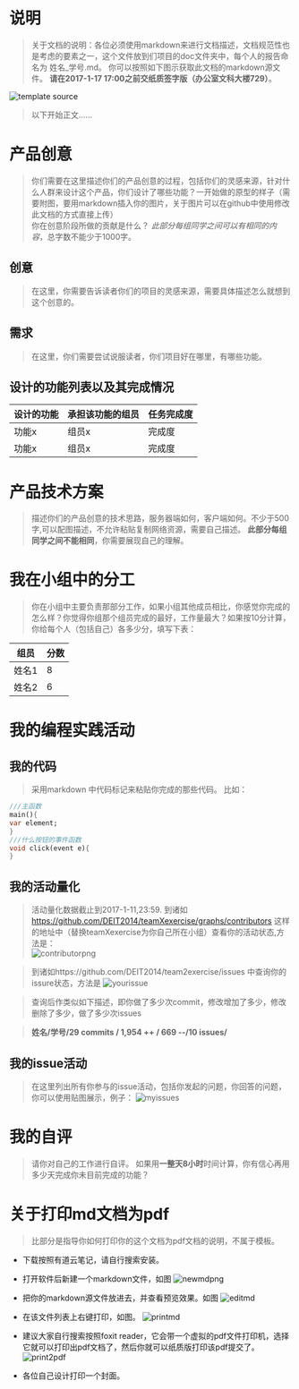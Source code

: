 # 说明
> 关于文档的说明：各位必须使用markdown来进行文档描述，文档规范性也是考虑的要素之一，这个文件放到们项目的doc文件夹中，每个人的报告命名为 姓名_学号.md。
> 你可以按照如下图示获取此文档的markdown源文件。
> **请在2017-1-17 17:00之前交纸质签字版（办公室文科大楼729）**。
  
![template source](https://cloud.githubusercontent.com/assets/1710178/21607358/8845c01c-d1f0-11e6-8374-86abc8605756.png)
  
>以下开始正文......
# 产品创意
>你们需要在这里描述你们的产品创意的过程，包括你们的灵感来源，针对什么人群来设计这个产品，你们设计了哪些功能？一开始做的原型的样子（需要附图，要用markdown插入你的图片，关于图片可以在github中使用修改此文档的方式直接上传）  
>你在创意阶段所做的贡献是什么？
>*此部分每组同学之间可以有相同的内容*，总字数不能少于1000字。  

## 创意
> 在这里，你需要告诉读者你们的项目的灵感来源，需要具体描述怎么就想到这个创意的。  

## 需求
>在这里，你们需要尝试说服读者，你们项目好在哪里，有哪些功能。     

## 设计的功能列表以及其完成情况

 设计的功能|承担该功能的组员|任务完成度
 --|--|--
  功能x|组员x|完成度
  功能x|组员x|完成度

# 产品技术方案
> 描述你们的产品创意的技术思路，服务器端如何，客户端如何。不少于500字,可以配图描述，不允许粘贴复制网络资源，需要自己描述。
> **此部分每组同学之间不能相同**，你需要展现自己的理解。  

# 我在小组中的分工
>你在小组中主要负责那部分工作，如果小组其他成员相比，你感觉你完成的怎么样？你觉得你组那个组员完成的最好，工作量最大？如果按10分计算，
你给每个人（包括自己）各多少分，填写下表：
  
   组员|分数
 --|--
  姓名1|8
  姓名2|6

# 我的编程实践活动
## 我的代码
>采用markdown 中代码标记来粘贴你完成的那些代码。  比如：
  
```dart
///主函数
main(){
var element;
}
///什么按钮的事件函数
void click(event e){
}

```
  
## 我的活动量化
> 活动量化数据截止到2017-1-11,23:59.
>到诸如 https://github.com/DEIT2014/teamXexercise/graphs/contributors 这样的地址中（替换teamXexercise为你自己所在小组）查看你的活动状态,方法是：  
![contributorpng](https://cloud.githubusercontent.com/assets/1710178/21607012/4f254246-d1ee-11e6-9eaf-4c9f21ccb572.png)

>到诸如https://github.com/DEIT2014/team2exercise/issues 中查询你的issure状态，方法是
![yourissue](https://cloud.githubusercontent.com/assets/1710178/21606985/1d1b7e28-d1ee-11e6-9baa-a822675d66d5.png)

>查询后作类似如下描述，即你做了多少次commit，修改增加了多少，修改删除了多少，做了多少次issues    

>  **姓名/学号/29 commits / 1,954 ++ / 669 --/10 issues/**  

## 我的issue活动
>在这里列出所有你参与的issue活动，包括你发起的问题，你回答的问题，你可以使用贴图展示，例子：
![myissues](https://cloud.githubusercontent.com/assets/1710178/21607127/0b4ba550-d1ef-11e6-8e4c-9306ce07a7d4.png)


# 我的自评
> 请你对自己的工作进行自评。
> 如果用**一整天8小时**时间计算，你有信心再用多少天完成你未目前完成的功能？

# 关于打印md文档为pdf
>比部分是指导你如何打印你的这个文档为pdf文档的说明，不属于模板。
- 下载按照有道云笔记，请自行搜索安装。
- 打开软件后新建一个markdown文件，如图
![newmdpng](https://cloud.githubusercontent.com/assets/1710178/21608376/192e708c-d1f7-11e6-870f-81c23f8e2bef.png)

- 把你的markdown源文件放进去，并查看预览效果。如图
![editmd](https://cloud.githubusercontent.com/assets/1710178/21608386/2898f0c4-d1f7-11e6-800b-5d73499dfd4c.png)

- 在该文件列表上右键打印，如图。
![printmd](https://cloud.githubusercontent.com/assets/1710178/21608392/2fc22be0-d1f7-11e6-88c8-5014ba28f24d.png)

- 建议大家自行搜索按照foxit reader，它会带一个虚拟的pdf文件打印机，选择它就可以打印出pdf文档了，然后你就可以纸质版打印该pdf提交了。
![print2pdf](https://cloud.githubusercontent.com/assets/1710178/21608409/39c50d4c-d1f7-11e6-8c2d-441e5f92a61f.png)

- 各位自己设计打印一个封面。
